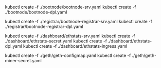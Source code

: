 kubectl create -f ./bootnode/bootnode-srv.yaml
kubectl create -f ./bootnode/bootnode-dpl.yaml

kubectl create -f ./registrar/bootnode-registrar-srv.yaml
kubectl create -f ./registrar/bootnode-registrar-dpl.yaml

kubectl create -f ./dashboard/ethstats-srv.yaml
kubectl create -f ./dashboard/ethstats-secret.yaml
kubectl create -f ./dashboard/ethstats-dpl.yaml
kubectl create -f ./dashboard/ethstats-ingress.yaml

kubectl create -f ./geth/geth-configmap.yaml
kubectl create -f ./geth/geth-miner-secret.yaml
